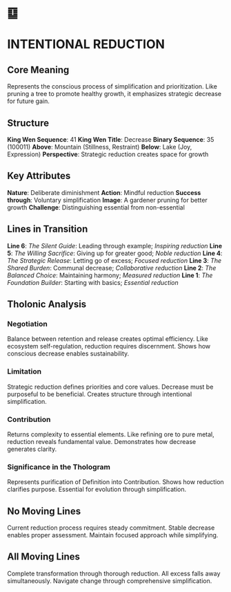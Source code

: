 # ䷨ 
# INTENTIONAL REDUCTION

## Core Meaning
Represents the conscious process of simplification and prioritization. Like pruning a tree to promote healthy growth, it emphasizes strategic decrease for future gain.

## Structure
**King Wen Sequence**: 41
**King Wen Title**: Decrease
**Binary Sequence**: 35 (100011)
**Above**: Mountain (Stillness, Restraint)
**Below**: Lake (Joy, Expression)
**Perspective**: Strategic reduction creates space for growth

## Key Attributes
**Nature**: Deliberate diminishment
**Action**: Mindful reduction
**Success through**: Voluntary simplification
**Image**: A gardener pruning for better growth
**Challenge**: Distinguishing essential from non-essential

## Lines in Transition
**Line 6**: *The Silent Guide*: Leading through example; *Inspiring reduction*
**Line 5**: *The Willing Sacrifice*: Giving up for greater good; *Noble reduction*
**Line 4**: *The Strategic Release*: Letting go of excess; *Focused reduction*
**Line 3**: *The Shared Burden*: Communal decrease; *Collaborative reduction*
**Line 2**: *The Balanced Choice*: Maintaining harmony; *Measured reduction*
**Line 1**: *The Foundation Builder*: Starting with basics; *Essential reduction*

## Tholonic Analysis
### Negotiation
Balance between retention and release creates optimal efficiency. Like ecosystem self-regulation, reduction requires discernment. Shows how conscious decrease enables sustainability.

### Limitation
Strategic reduction defines priorities and core values. Decrease must be purposeful to be beneficial. Creates structure through intentional simplification.

### Contribution
Returns complexity to essential elements. Like refining ore to pure metal, reduction reveals fundamental value. Demonstrates how decrease generates clarity.

### Significance in the Thologram
Represents purification of Definition into Contribution. Shows how reduction clarifies purpose. Essential for evolution through simplification.

## No Moving Lines
Current reduction process requires steady commitment. Stable decrease enables proper assessment. Maintain focused approach while simplifying.

## All Moving Lines
Complete transformation through thorough reduction. All excess falls away simultaneously. Navigate change through comprehensive simplification.